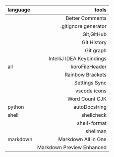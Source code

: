 | language |                     tools |
| :------- | ------------------------: |
|          |           Better Comments |
|          |      .gitignore generator |
|          |                Git,GitHub |
|          |               Git History |
|          |                 Git graph |
|          | IntelliJ IDEA Keybindings |
| all      |            koroFileHeader |
|          |          Rainbow Brackets |
|          |             Settings Sync |
|          |              vscode icons |
|          |            Word Count CJK |
| python   |             autoDocstring |
| shell    |                shellcheck |
|          |              shell-format |
|          |                  shellman |
| markdown |       Markdown All in One |
|          | Markdown Preview Enhanced |
